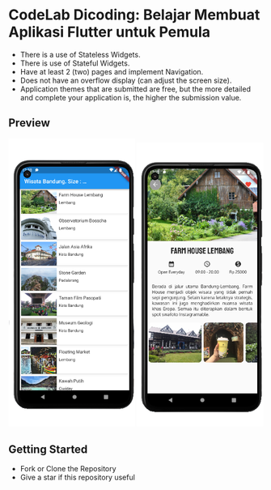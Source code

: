 # CodeLab Dicoding:  Belajar Membuat Aplikasi Flutter untuk Pemula

- There is a use of Stateless Widgets.
- There is use of Stateful Widgets.
- Have at least 2 (two) pages and implement Navigation.
- Does not have an overflow display (can adjust the screen size).
- Application themes that are submitted are free, but the more detailed and complete your application is, the higher the submission value.

## Preview
<p align="left"> 
<img src="https://github.com/rafiiAP/belajar/blob/master/belajar/images/preview/ss1.png" width="250"> <img src="https://github.com/rafiiAP/belajar/blob/master/belajar/images/preview/ss2.png" width="250">

## Getting Started
- Fork or Clone the Repository
- Give a star if this repository useful

